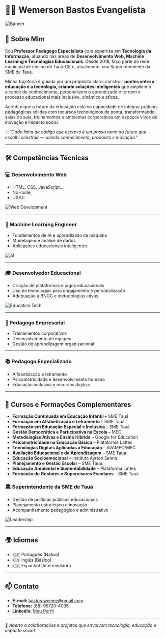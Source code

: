 # 👨‍💻 Wemerson Bastos Evangelista

![Banner](https://i.ibb.co/1QwJxJr/banner-tecnologia.jpg)

## 📌 Sobre Mim  
Sou **Professor Pedagogo Especialista** com expertise em **Tecnologia da Informação**, atuando nas áreas de **Desenvolvimento Web, Machine Learning e Tecnologias Educacionais**.
Desde 2018, faço parte da rede municipal de ensino de Tauá-CE e, atualmente, sou Superintendente da SME de Tauá.

Minha trajetória é guiada por um propósito claro: construir **pontes entre a educação e a tecnologia, criando soluções inteligentes** que ampliem o alcance do conhecimento, personalizem o aprendizado e tornem o processo educacional mais inclusivo, dinâmico e eficaz.

Acredito que o futuro da educação está na capacidade de integrar práticas pedagógicas sólidas com recursos tecnológicos de ponta, transformando salas de aula, treinamentos e ambientes corporativos em espaços vivos de inovação e impacto social.

💡 *"Cada linha de código que escrevo é um passo rumo ao futuro que escolhi construir — unindo conhecimento, propósito e inovação."*  

---

## 🛠️ Competências Técnicas

### 💻 Desenvolvimento Web  
- HTML, CSS, JavaScript...
- No-code;
- UX/UI

![Web Development](https://i.ibb.co/9rj7hZp/web-dev.jpg)

---

### 🤖 Machine Learning Engineer  
- Fundamentos de IA e aprendizado de máquina  
- Modelagem e análise de dados  
- Aplicações educacionais inteligentes  

![AI](https://i.ibb.co/WcTx1Sr/ai-ml.jpg)

---

### 🎓 Desenvolvedor Educacional  
- Criação de plataformas e jogos educacionais  
- Uso de tecnologias para engajamento e personalização  
- Adequação à BNCC e metodologias ativas  

![Education Tech](https://i.ibb.co/vPsYzLt/edtech.jpg)

---

### 🏢 Pedagogo Empresarial  
- Treinamentos corporativos  
- Desenvolvimento de equipes  
- Gestão de aprendizagem organizacional  

---

### 📚 Pedagogo Especializado  
- Alfabetização e letramento  
- Psicomotricidade e desenvolvimento humano  
- Educação inclusiva e recursos digitais  

---

## 📜 Cursos e Formações Complementares  

- **Formação Continuada em Educação Infantil** – SME Tauá  
- **Formação em Alfabetização e Letramento** – SME Tauá  
- **Formação em Educação Especial e Inclusiva** – SME Tauá  
- **Gestão Democrática e Participativa na Escola** – MEC  
- **Metodologias Ativas e Ensino Híbrido** – Google for Education  
- **Psicomotricidade na Educação Básica** – Plataforma Lattes  
- **Tecnologias Digitais Aplicadas à Educação** – AVAMEC/MEC  
- **Avaliação Educacional e da Aprendizagem** – SME Tauá  
- **Educação Socioemocional** – Instituto Ayrton Senna  
- **Planejamento e Gestão Escolar** – SME Tauá  
- **Educação Ambiental e Sustentabilidade** – Plataforma Lattes  
- **Formação de Gestores e Supervisores Escolares** – SME Tauá

### 🏛️ Superintendente da SME de Tauá  
- Gestão de políticas públicas educacionais  
- Planejamento estratégico e inovação  
- Acompanhamento pedagógico e administrativo  

![Leadership](https://i.ibb.co/qxP58B1/leadership.jpg)

---

## 🌍 Idiomas  
- 🇧🇷 Português (Nativo)  
- 🇺🇸 Inglês (Básico)  
- 🇪🇸 Espanhol (Intermediário)  

---

## 📫 Contato  
- **E-mail:** bastos.weeme@gmail.com  
- **Telefone:** (88) 99720-4035  
- **LinkedIn:** [Meu Perfil](https://www.linkedin.com/in/wemerson-bastos-129451252)  

---

💬 *Aberto a colaborações e projetos que envolvam tecnologia, educação e impacto social.*  

